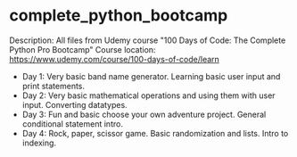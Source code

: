 # complete_python_bootcamp
Description: All files from Udemy course "100 Days of Code: The Complete Python Pro Bootcamp"
Course location: https://www.udemy.com/course/100-days-of-code/learn

* Day 1: Very basic band name generator. Learning basic user input and print statements.
* Day 2: Very basic mathematical operations and using them with user input. Converting datatypes.
* Day 3: Fun and basic choose your own adventure project. General conditional statement intro.
* Day 4: Rock, paper, scissor game. Basic randomization and lists. Intro to indexing.